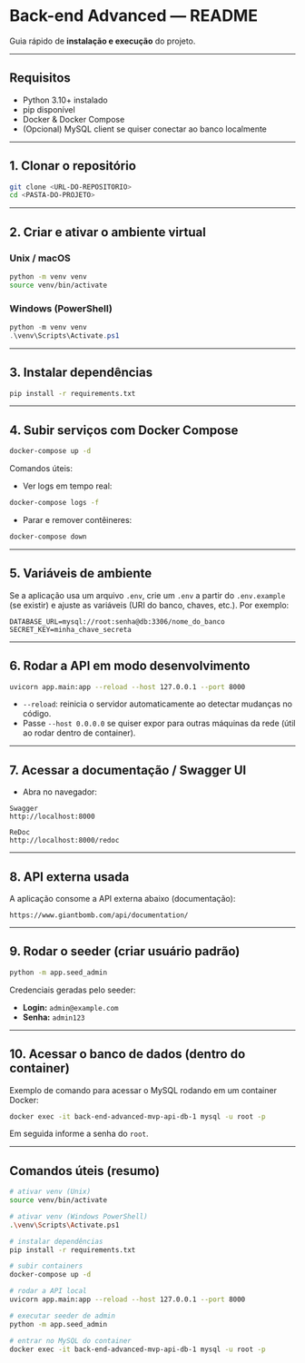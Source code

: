 # Back-end Advanced — README

Guia rápido de **instalação e execução** do projeto.

---

## Requisitos

* Python 3.10+ instalado
* pip disponível
* Docker & Docker Compose
* (Opcional) MySQL client se quiser conectar ao banco localmente

---

## 1. Clonar o repositório

```bash
git clone <URL-DO-REPOSITORIO>
cd <PASTA-DO-PROJETO>
```

---

## 2. Criar e ativar o ambiente virtual

### Unix / macOS

```bash
python -m venv venv
source venv/bin/activate
```

### Windows (PowerShell)

```powershell
python -m venv venv
.\venv\Scripts\Activate.ps1
```

---

## 3. Instalar dependências

```bash
pip install -r requirements.txt
```

---

## 4. Subir serviços com Docker Compose

```bash
docker-compose up -d
```

Comandos úteis:

* Ver logs em tempo real:

```bash
docker-compose logs -f
```

* Parar e remover contêineres:

```bash
docker-compose down
```

---

## 5. Variáveis de ambiente

Se a aplicação usa um arquivo `.env`, crie um `.env` a partir do `.env.example` (se existir) e ajuste as variáveis (URI do banco, chaves, etc.). Por exemplo:

```
DATABASE_URL=mysql://root:senha@db:3306/nome_do_banco
SECRET_KEY=minha_chave_secreta
```

---

## 6. Rodar a API em modo desenvolvimento

```bash
uvicorn app.main:app --reload --host 127.0.0.1 --port 8000
```

* `--reload`: reinicia o servidor automaticamente ao detectar mudanças no código.
* Passe `--host 0.0.0.0` se quiser expor para outras máquinas da rede (útil ao rodar dentro de container).

---

## 7. Acessar a documentação / Swagger UI

* Abra no navegador:

```
Swagger
http://localhost:8000

ReDoc
http://localhost:8000/redoc
```

---

## 8. API externa usada

A aplicação consome a API externa abaixo (documentação):

```
https://www.giantbomb.com/api/documentation/
```

---

## 9. Rodar o seeder (criar usuário padrão)

```bash
python -m app.seed_admin
```

Credenciais geradas pelo seeder:

* **Login:** `admin@example.com`
* **Senha:** `admin123`

---

## 10. Acessar o banco de dados (dentro do container)

Exemplo de comando para acessar o MySQL rodando em um container Docker:

```bash
docker exec -it back-end-advanced-mvp-api-db-1 mysql -u root -p
```

Em seguida informe a senha do `root`.

---

## Comandos úteis (resumo)

```bash
# ativar venv (Unix)
source venv/bin/activate

# ativar venv (Windows PowerShell)
.\venv\Scripts\Activate.ps1

# instalar dependências
pip install -r requirements.txt

# subir containers
docker-compose up -d

# rodar a API local
uvicorn app.main:app --reload --host 127.0.0.1 --port 8000

# executar seeder de admin
python -m app.seed_admin

# entrar no MySQL do container
docker exec -it back-end-advanced-mvp-api-db-1 mysql -u root -p
```


